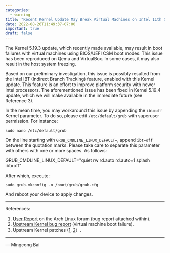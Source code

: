 ```yaml
---
categories:
  - warning
title: "Recent Kernel Update May Break Virtual Machines on Intel 11th Gen (or Newer) Platforms"
date: 2022-08-26T11:49:37-07:00
important: true
draft: false
---
```


The Kernel 5.19.3 update, which recently made available, may result in boot
failures with virtual machines using BIOS/UEFI CSM boot modes. This issue has
been reproduced on Qemu and VirtualBox. In some cases, it may also result in
the host system freezing.

Based on our preliminary investigation, this issue is possibly resulted from
the Intel IBT (Indirect Branch Tracking) feature, enabled with this Kernel
update. This feature is an effort to improve platform security with newer Intel
processors. The aforementioned issue has been fixed in Kernel 5.19.4 update,
which we will make available in the immediate future (see Reference 3).

In the mean time, you may workaround this issue by appending the `ibt=off`
Kernel parameter. To do so, please edit `/etc/default/grub` with superuser
permission. For instance:

```
sudo nano /etc/default/grub
```

On the line starting with `GRUB_CMDLINE_LINUX_DEFAULT=`, append `ibt=off`
between the quotation marks. Please take care to separate this parameter with
others with one or more spaces. As follows:

GRUB_CMDLINE_LINUX_DEFAULT="quiet rw rd.auto rd.auto=1 splash ibt=off"

After which, execute:

```
sudo grub-mkconfig -o /boot/grub/grub.cfg
```

And reboot your device to apply changes.

---

References:

1. [User Report](https://bbs.archlinux.org/viewtopic.php?id=276699) on the Arch Linux forum (bug report attached within).
2. [Upstream Kernel bug report](https://bugzilla.kernel.org/show_bug.cgi?id=216332) (virtual machine boot failure).
3. Upstream Kernel patches ([1](https://lore.kernel.org/lkml/20220823080128.867380224@linuxfoundation.org/), [2](https://lore.kernel.org/lkml/20220823080128.907850538@linuxfoundation.org/)）.

---

— Mingcong Bai
